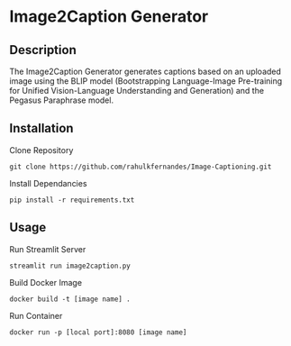 # Image2Caption Generator

## Description
The Image2Caption Generator generates captions based on an uploaded image using the BLIP model (Bootstrapping Language-Image Pre-training for Unified Vision-Language Understanding and Generation) and the Pegasus Paraphrase model.

## Installation
Clone Repository
```
git clone https://github.com/rahulkfernandes/Image-Captioning.git
```
Install Dependancies
```
pip install -r requirements.txt
```

## Usage
Run Streamlit Server
```
streamlit run image2caption.py
```
Build Docker Image
```
docker build -t [image name] .
```
Run Container
```
docker run -p [local port]:8080 [image name]
```
